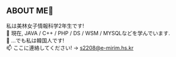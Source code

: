 ## ABOUT ME👋

<!--
**de-quei/de-quei** is a ✨ _special_ ✨ repository because its `README.md` (this file) appears on your GitHub profile.

Here are some ideas to get you started;

- 🔭 I’m currently working on ...
🌱 I’m currently learning Java, C
- 👯 I’m looking to collaborate on ...
- 🤔 I’m looking for help with ...
- 💬 Ask me about ...
📫 How to reach me: s2208@e-mirim.hs.kr
- 😄 Pronouns: ...
- ⚡ Fun fact: ...
⚡ Fun fact: I want to be a beckend developer!
⚡ Fun fact: I want to be a Japan developer!
🤔 Going to learn ... PHP, JS, C++, Data Structure. </br>
--> 
私は美林女子情報科学2年生です!<br>
🌱 現在, JAVA / C++ / PHP / DS / WSM / MYSQLなどを学んでいます.</br>
💬 ...でも私は韓国人です!</br>
📫 ここに連絡してください! → s2208@e-mirim.hs.kr </br>

<!--[![Top Langs](https://github-readme-stats.vercel.app/api/top-langs/?username=de-quei&layout=compact)](https://github.com/de-quei/github-readme-stats)-->



